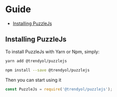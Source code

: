 # Guide

* [Installing PuzzleJs](#installing-puzzlejs)



## Installing PuzzleJs

To install PuzzleJs with Yarn or Npm, simply:

```bash
yarn add @trendyol/puzzlejs
```

```bash
npm install --save @trendyol/puzzlejs
```

Then you can start using it

```js
const PuzzleJs = require('@trendyol/puzzlejs');
```
